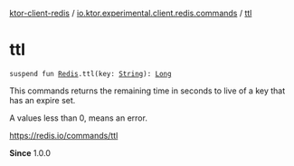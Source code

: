 [ktor-client-redis](../index.md) / [io.ktor.experimental.client.redis.commands](index.md) / [ttl](./ttl.md)

# ttl

`suspend fun `[`Redis`](../io.ktor.experimental.client.redis/-redis/index.md)`.ttl(key: `[`String`](https://kotlinlang.org/api/latest/jvm/stdlib/kotlin/-string/index.html)`): `[`Long`](https://kotlinlang.org/api/latest/jvm/stdlib/kotlin/-long/index.html)

This commands returns the remaining time in seconds to live of a key that has an expire set.

A values less than 0, means an error.

https://redis.io/commands/ttl

**Since**
1.0.0

